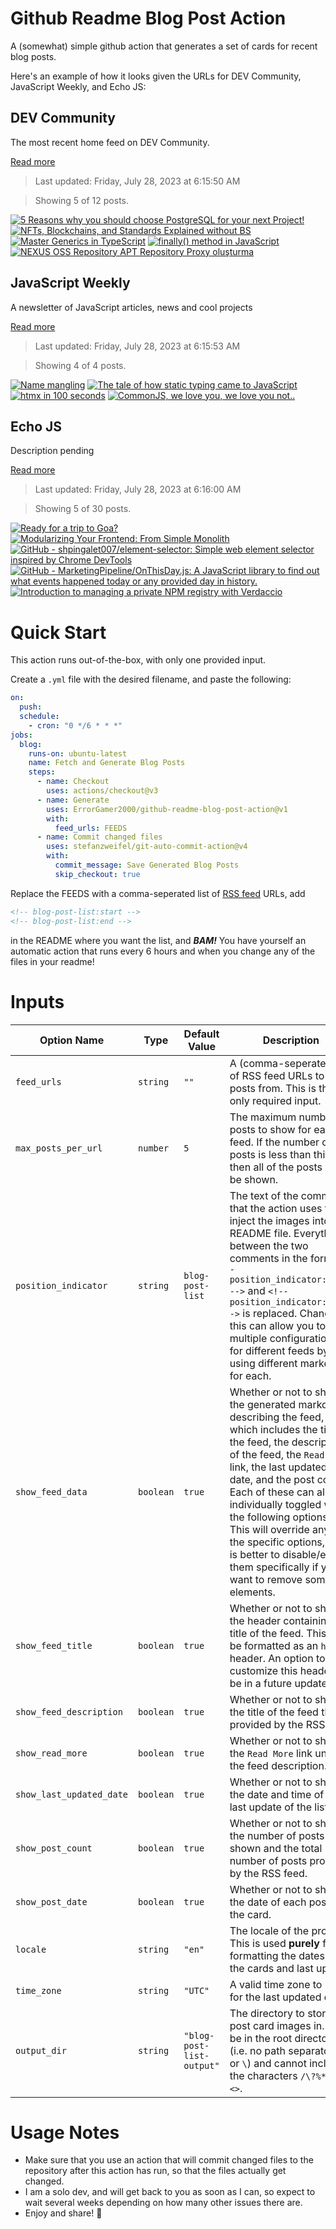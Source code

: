 # Github Readme Blog Post Action

A (somewhat) simple github action that generates a set of cards for recent blog posts.

Here's an example of how it looks given the URLs for DEV Community, JavaScript Weekly, and Echo JS:

<!-- post-list:start -->
## DEV Community

The most recent home feed on DEV Community.

[Read more](https://dev.to)
> Last updated: Friday, July 28, 2023 at 6:15:50 AM

> Showing 5 of 12 posts.

[![5 Reasons why you should choose PostgreSQL for your next Project!](https://raw.githubusercontent.com/ErrorGamer2000/github-readme-blog-post-action/main/generated_files/DEV_Community/5_Reasons_why_you_should_choose_PostgreSQL_for_your_next_Project!.svg)](https://dev.to/saifalyy/5-reasons-why-you-should-choose-postgresql-for-your-next-project-1kl2)
[![NFTs, Blockchains, and Standards Explained without BS](https://raw.githubusercontent.com/ErrorGamer2000/github-readme-blog-post-action/main/generated_files/DEV_Community/NFTs__Blockchains__and_Standards_Explained_without_BS.svg)](https://dev.to/rytis/nfts-blockchains-and-standards-explained-without-bs-3nm0)
[![Master Generics in TypeScript](https://raw.githubusercontent.com/ErrorGamer2000/github-readme-blog-post-action/main/generated_files/DEV_Community/Master_Generics_in_TypeScript.svg)](https://dev.to/cliff123tech/master-generics-in-typescript-3kf3)
[![finally() method in JavaScript](https://raw.githubusercontent.com/ErrorGamer2000/github-readme-blog-post-action/main/generated_files/DEV_Community/finally()_method_in_JavaScript.svg)](https://dev.to/diwakarkashyap/finally-method-in-javascript-1dfl)
[![NEXUS OSS Repository APT Repository Proxy oluşturma](https://raw.githubusercontent.com/ErrorGamer2000/github-readme-blog-post-action/main/generated_files/DEV_Community/NEXUS_OSS_Repository_APT_Repository_Proxy_oluşturma.svg)](https://dev.to/aciklab/nexus-oss-repository-apt-repository-proxy-olusturma-4mj1)


## JavaScript Weekly

A newsletter of JavaScript articles, news and cool projects

[Read more](https://javascriptweekly.com/)
> Last updated: Friday, July 28, 2023 at 6:15:53 AM

> Showing 4 of 4 posts.

[![Name mangling](https://raw.githubusercontent.com/ErrorGamer2000/github-readme-blog-post-action/main/generated_files/JavaScript_Weekly/Name_mangling.svg)](https://javascriptweekly.com/issues/649)
[![The tale of how static typing came to JavaScript](https://raw.githubusercontent.com/ErrorGamer2000/github-readme-blog-post-action/main/generated_files/JavaScript_Weekly/The_tale_of_how_static_typing_came_to_JavaScript.svg)](https://javascriptweekly.com/issues/648)
[![htmx in 100 seconds](https://raw.githubusercontent.com/ErrorGamer2000/github-readme-blog-post-action/main/generated_files/JavaScript_Weekly/htmx_in_100_seconds.svg)](https://javascriptweekly.com/issues/647)
[![CommonJS, we love you, we love you not..](https://raw.githubusercontent.com/ErrorGamer2000/github-readme-blog-post-action/main/generated_files/JavaScript_Weekly/CommonJS__we_love_you__we_love_you_not...svg)](https://javascriptweekly.com/issues/646)


## Echo JS

Description pending

[Read more](
http://www.echojs.com
)
> Last updated: Friday, July 28, 2023 at 6:16:00 AM

> Showing 5 of 30 posts.

[![
Ready for a trip to Goa?
](https://raw.githubusercontent.com/ErrorGamer2000/github-readme-blog-post-action/main/generated_files/_Echo_JS_/_Ready_for_a_trip_to_Goa__.svg)](
https://travelsurity.com/
)
[![Modularizing Your Frontend: From Simple Monolith](https://raw.githubusercontent.com/ErrorGamer2000/github-readme-blog-post-action/main/generated_files/_Echo_JS_/Modularizing_Your_Frontend__From_Simple_Monolith.svg)](https://okhivrych.io/my-talk-at-the-cityjs-london-micro-frontends-summit)
[![GitHub - shpingalet007/element-selector: Simple web element selector inspired by Chrome DevTools](https://raw.githubusercontent.com/ErrorGamer2000/github-readme-blog-post-action/main/generated_files/_Echo_JS_/GitHub_-_shpingalet007_element-selector__Simple_web_element_selector_inspired_by_Chrome_DevTools.svg)](https://github.com/shpingalet007/element-selector)
[![GitHub - MarketingPipeline/OnThisDay.js: A JavaScript library to find out what events happened today or any provided day in history.](https://raw.githubusercontent.com/ErrorGamer2000/github-readme-blog-post-action/main/generated_files/_Echo_JS_/GitHub_-_MarketingPipeline_OnThisDay.js__A_JavaScript_library_to_find_out_what_events_happened_today_or_any_provided_day_in_history..svg)](https://github.com/MarketingPipeline/OnThisDay.js)
[![Introduction to managing a private NPM registry with Verdaccio](https://raw.githubusercontent.com/ErrorGamer2000/github-readme-blog-post-action/main/generated_files/_Echo_JS_/Introduction_to_managing_a_private_NPM_registry_with_Verdaccio.svg)](https://wanago.io/2023/07/24/verdaccio-private-npm-registry/)


<!-- post-list:end -->

# Quick Start

This action runs out-of-the-box, with only one provided input.

Create a `.yml` file with the desired filename, and paste the following:

```yml
on:
  push:
  schedule:
    - cron: "0 */6 * * *"
jobs:
  blog:
    runs-on: ubuntu-latest
    name: Fetch and Generate Blog Posts
    steps:
      - name: Checkout
        uses: actions/checkout@v3
      - name: Generate
        uses: ErrorGamer2000/github-readme-blog-post-action@v1
        with:
          feed_urls: FEEDS
      - name: Commit changed files
        uses: stefanzweifel/git-auto-commit-action@v4
        with:
          commit_message: Save Generated Blog Posts
          skip_checkout: true
```

Replace the FEEDS with a comma-seperated list of [RSS feed](https://rss.com/blog/how-do-rss-feeds-work/) URLs, add

```md
<!-- blog-post-list:start -->
<!-- blog-post-list:end -->
```

in the README where you want the list, and **_BAM!_** You have yourself an automatic action that runs every 6 hours and when you change any of the files in your readme!

# Inputs

<table>
  <thead>
    <tr>
      <th>Option Name</th>
      <th>Type</th>
      <th>Default Value</th>
      <th>Description</th>
    </tr>
  </thead>
  <tbody>
    <tr>
      <td><code>feed_urls</code></td>
      <td><code>string</code></td>
      <td><code>""</code></td>
      <td>A (comma-seperated) list of RSS feed URLs to load posts from. This is the only required input.</td>
    </tr>
    <tr>
      <td><code>max_posts_per_url</code></td>
      <td><code>number</code></td>
      <td><code>5</code></td>
      <td>The maximum number of posts to show for each feed. If the number of posts is less than this, then all of the posts will be shown.</td>
    </tr>
    <tr>
      <td><code>position_indicator</code></td>
      <td><code>string</code></td>
      <td><code>blog-post-list</code></td>
      <td>The text of the comments that the action uses to inject the images into the README file. Everything between the two comments in the form <code>&lt;!-- position_indicator:start --&gt;</code> and <code>&lt;!-- position_indicator:end --&gt;</code> is replaced. Changing this can allow you to use multiple configurations for different feeds by using different markers for each.</td>
    </tr>
    <tr>
      <td><code>show_feed_data</code></td>
      <td><code>boolean</code></td>
      <td><code>true</code></td>
      <td>Whether or not to show the generated markdown describing the feed, which includes the title of the feed, the description of the feed, the <code>Read More</code> link, the last updated date, and the post count. Each of these can also be individually toggled with the following options. This will override any of the specific options, so it is better to disable/enable them specifically if you want to remove some elements.</td>
    </tr>
    <tr>
      <td><code>show_feed_title</code></td>
      <td><code>boolean</code></td>
      <td><code>true</code></td>
      <td>Whether or not to show the header containing the title of the feed. This will be formatted as an <code>h2</code> header. An option to customize this header will be in a future update.</td>
    </tr>
    <tr>
      <td><code>show_feed_description</code></td>
      <td><code>boolean</code></td>
      <td><code>true</code></td>
      <td>Whether or not to show the title of the feed that is provided by the RSS feed.</td>
    </tr>
    <tr>
      <td><code>show_read_more</code></td>
      <td><code>boolean</code></td>
      <td><code>true</code></td>
      <td>Whether or not to show the <code>Read More</code> link under the feed description.</td>
    </tr>
    <tr>
      <td><code>show_last_updated_date</code></td>
      <td><code>boolean</code></td>
      <td><code>true</code></td>
      <td>Whether or not to show the date and time of the last update of the list.</td>
    </tr>
    <tr>
      <td><code>show_post_count</code></td>
      <td><code>boolean</code></td>
      <td><code>true</code></td>
      <td>Whether or not to show the number of posts shown and the total number of posts provided by the RSS feed.</td>
    </tr>
    <tr>
      <td><code>show_post_date</code></td>
      <td><code>boolean</code></td>
      <td><code>true</code></td>
      <td>Whether or not to show the date of each post on the card.</td>
    </tr>
    <tr>
      <td><code>locale</code></td>
      <td><code>string</code></td>
      <td><code>"en"</code></td>
      <td>The locale of the project. This is used <strong>purely</strong> for formatting the dates of the cards and last update.</td>
    </tr>
    <tr>
      <td><code>time_zone</code></td>
      <td><code>string</code></td>
      <td><code>"UTC"</code></td>
      <td>A valid time zone to use for the last updated date.</td>
    </tr>
    <tr>
      <td><code>output_dir</code></td>
      <td><code>string</code></td>
      <td><code>"blog-post-list-output"</code></td>
      <td>The directory to store the post card images in. Must be in the root directory (i.e. no path separators <code>/</code> or <code>\</code>) and cannot include the characters <code>/\?%*:|"&lt;&gt;</code>.</td>
    </tr>
<!--
    <tr>
      <td><code></code></td>
      <td><cde></cde></td>
      <td><code></code></td>
      <td></td>
    </tr>
-->
  </tbody>
</table>

# Usage Notes

- Make sure that you use an action that will commit changed files to the repository after this action has run, so that the files actually get changed.
- I am a solo dev, and will get back to you as soon as I can, so expect to wait several weeks depending on how many other issues there are.
- Enjoy and share! 🤗
